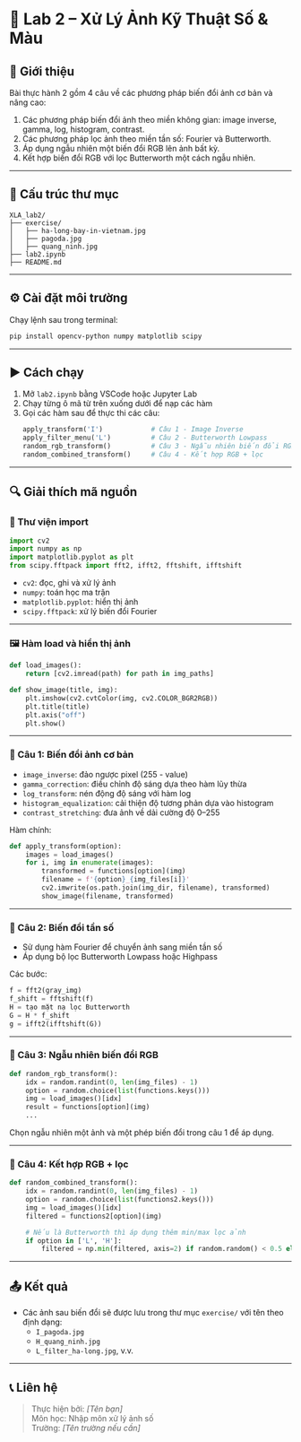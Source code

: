 
# 🧪 Lab 2 – Xử Lý Ảnh Kỹ Thuật Số & Màu

## 📘 Giới thiệu

Bài thực hành 2 gồm 4 câu về các phương pháp biến đổi ảnh cơ bản và nâng cao:

1. Các phương pháp biến đổi ảnh theo miền không gian: image inverse, gamma, log, histogram, contrast.
2. Các phương pháp lọc ảnh theo miền tần số: Fourier và Butterworth.
3. Áp dụng ngẫu nhiên một biến đổi RGB lên ảnh bất kỳ.
4. Kết hợp biến đổi RGB với lọc Butterworth một cách ngẫu nhiên.

---

## 📁 Cấu trúc thư mục

```plaintext
XLA_lab2/
├── exercise/
│   ├── ha-long-bay-in-vietnam.jpg
│   ├── pagoda.jpg
│   ├── quang_ninh.jpg
├── lab2.ipynb
├── README.md
```

---

## ⚙️ Cài đặt môi trường

Chạy lệnh sau trong terminal:

```bash
pip install opencv-python numpy matplotlib scipy
```

---

## ▶️ Cách chạy

1. Mở `lab2.ipynb` bằng VSCode hoặc Jupyter Lab
2. Chạy từng ô mã từ trên xuống dưới để nạp các hàm
3. Gọi các hàm sau để thực thi các câu:
   ```python
   apply_transform('I')            # Câu 1 - Image Inverse
   apply_filter_menu('L')          # Câu 2 - Butterworth Lowpass
   random_rgb_transform()          # Câu 3 - Ngẫu nhiên biến đổi RGB
   random_combined_transform()     # Câu 4 - Kết hợp RGB + lọc
   ```

---

## 🔍 Giải thích mã nguồn

### 🧩 Thư viện import

```python
import cv2
import numpy as np
import matplotlib.pyplot as plt
from scipy.fftpack import fft2, ifft2, fftshift, ifftshift
```

- `cv2`: đọc, ghi và xử lý ảnh
- `numpy`: toán học ma trận
- `matplotlib.pyplot`: hiển thị ảnh
- `scipy.fftpack`: xử lý biến đổi Fourier

---

### 🖼️ Hàm load và hiển thị ảnh

```python
def load_images():
    return [cv2.imread(path) for path in img_paths]

def show_image(title, img):
    plt.imshow(cv2.cvtColor(img, cv2.COLOR_BGR2RGB))
    plt.title(title)
    plt.axis("off")
    plt.show()
```

---

### 📌 Câu 1: Biến đổi ảnh cơ bản

- `image_inverse`: đảo ngược pixel (255 - value)
- `gamma_correction`: điều chỉnh độ sáng dựa theo hàm lũy thừa
- `log_transform`: nén động độ sáng với hàm log
- `histogram_equalization`: cải thiện độ tương phản dựa vào histogram
- `contrast_stretching`: đưa ảnh về dải cường độ 0–255

Hàm chính:

```python
def apply_transform(option):
    images = load_images()
    for i, img in enumerate(images):
        transformed = functions[option](img)
        filename = f'{option}_{img_files[i]}'
        cv2.imwrite(os.path.join(img_dir, filename), transformed)
        show_image(filename, transformed)
```

---

### 📌 Câu 2: Biến đổi tần số

- Sử dụng hàm Fourier để chuyển ảnh sang miền tần số
- Áp dụng bộ lọc Butterworth Lowpass hoặc Highpass

Các bước:
```python
f = fft2(gray_img)
f_shift = fftshift(f)
H = tạo mặt nạ lọc Butterworth
G = H * f_shift
g = ifft2(ifftshift(G))
```

---

### 📌 Câu 3: Ngẫu nhiên biến đổi RGB

```python
def random_rgb_transform():
    idx = random.randint(0, len(img_files) - 1)
    option = random.choice(list(functions.keys()))
    img = load_images()[idx]
    result = functions[option](img)
    ...
```

Chọn ngẫu nhiên một ảnh và một phép biến đổi trong câu 1 để áp dụng.

---

### 📌 Câu 4: Kết hợp RGB + lọc

```python
def random_combined_transform():
    idx = random.randint(0, len(img_files) - 1)
    option = random.choice(list(functions2.keys()))
    img = load_images()[idx]
    filtered = functions2[option](img)

    # Nếu là Butterworth thì áp dụng thêm min/max lọc ảnh
    if option in ['L', 'H']:
        filtered = np.min(filtered, axis=2) if random.random() < 0.5 else np.max(filtered, axis=2)
```

---

## 📤 Kết quả

- Các ảnh sau biến đổi sẽ được lưu trong thư mục `exercise/` với tên theo định dạng:
  - `I_pagoda.jpg`
  - `H_quang_ninh.jpg`
  - `L_filter_ha-long.jpg`, v.v.

---

## 📞 Liên hệ

> Thực hiện bởi: *[Tên bạn]*  
> Môn học: Nhập môn xử lý ảnh số  
> Trường: *[Tên trường nếu cần]*

